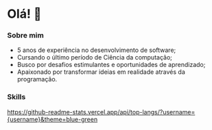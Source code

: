 # Olá! 👋

### Sobre mim

- 5 anos de experiência no desenvolvimento de software;
- Cursando o último período de Ciência da computação;
- Busco por desafios estimulantes e oportunidades de aprendizado;
- Apaixonado por transformar ideias em realidade através da programação.

### Skills

https://github-readme-stats.vercel.app/api/top-langs/?username={username}&theme=blue-green
